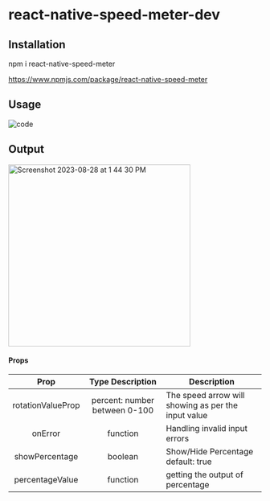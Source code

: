 # react-native-speed-meter-dev

## Installation
npm i react-native-speed-meter

https://www.npmjs.com/package/react-native-speed-meter

## Usage

![code](https://github.com/faheem-cmd/react-native-speed-meter-dev/assets/56709898/25195553-ec50-491b-aa71-d0ef4c062ffa)



## Output 

<img width="362" alt="Screenshot 2023-08-28 at 1 44 30 PM" src="https://github.com/faheem-cmd/react-native-speed-meter-dev/assets/56709898/c8206de8-5d6e-49a1-b314-ef508d667981">


#### Props

|       Prop       |                  Type Description                   | Description                                                                                         |
| :----------: | :------------------------------------------: | --------------------------------------------------------------------------------------------------- |
| rotationValueProp |               percent: number between 0-100                | The speed arrow will showing as per the input value |
|   onError    | function                                       | Handling invalid input errors      
|   showPercentage    | boolean                                       | Show/Hide Percentage default: true
|   percentageValue    | function                                       | getting the output of percentage

